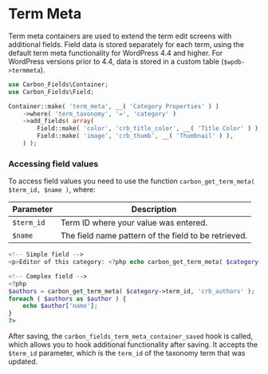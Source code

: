 # Term Meta

Term meta containers are used to extend the term edit screens with additional fields. Field data is stored separately for each term, using the default term meta functionality for WordPress 4.4 and higher. For WordPress versions prior to 4.4, data is stored in a custom table (`$wpdb->termmeta`).

```php
use Carbon_Fields\Container;
use Carbon_Fields\Field;

Container::make( 'term_meta', __( 'Category Properties' ) )
    ->where( 'term_taxonomy', '=', 'category' )
    ->add_fields( array(
        Field::make( 'color', 'crb_title_color', __( 'Title Color' ) ),
        Field::make( 'image', 'crb_thumb', __( 'Thumbnail' ) ),
    ) );
```

### Accessing field values

To access field values you need to use the function `carbon_get_term_meta( $term_id, $name )`, where:

| Parameter  | Description                                          |
| ---------- | ---------------------------------------------------- |
| `$term_id` | Term ID where your value was entered.                |
| `$name`    | The field name pattern of the field to be retrieved. |

```php
<!-- Simple field -->
<p>Editor of this category: <?php echo carbon_get_term_meta( $category->term_id, 'crb_editor' ); ?></p>

<!-- Complex field -->
<?php 
$authors = carbon_get_term_meta( $category->term_id, 'crb_authors' );
foreach ( $authors as $author ) {
    echo $author['name'];
}
?>
```

After saving, the `carbon_fields_term_meta_container_saved` hook is called, which allows you to hook additional functionality after saving. It accepts the `$term_id` parameter, which is the `term_id` of the taxonomy term that was updated.